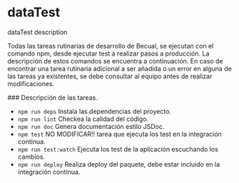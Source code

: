 # dataTest

dataTest description

Todas las tareas rutinarias de desarrollo de Becual, se ejecutan con el comando npm, desde ejecutar test a realizar pasos a producción. La descripción de estos comandos se encuentra a continuación. En caso de encontrar una tarea rutinaria adicional a ser añadida o un error en alguna de las tareas ya existentes, se debe consultar al equipo antes de realizar modificaciones.

### Descripción de las tareas.

* `npm run deps` Instala las dependencias del proyecto.
* `npm run lint` Checkea la calidad del código.
* `npm run doc` Genera documentación estilo JSDoc.
* `npm test` NO MODIFICAR!! tarea que ejecuta los test en la integración continua.
* `npm run test:watch` Ejecuta los test de la aplicación escuchando los cambios.
* `npm run deploy` Realiza deploy del paquete, debe estar incluido en la integración continua.